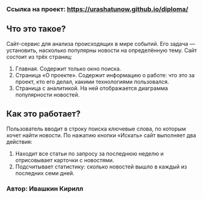 
### Ссылка на проект: https://urashatunow.github.io/diploma/

## Что это такое?
 Сайт-сервис для анализа происходящих в мире событий. Его задача — установить, насколько популярны новости на определённую тему.
 Сайт состоит из трёх страниц:
1. Главная. Содержит только окно поиска.
2. Страница «О проекте». Содержит информацию о работе: что это за проект, кто его делал, какими технологиями пользовался.
3. Страница с аналитикой. На ней отображается диаграмма популярности новостей.
 
## Как это работает?
Пользователь вводит в строку поиска ключевые слова, по которым хочет найти новости.
По нажатию кнопки «Искать» сайт выполняет два действия:
1. Находит все статьи по запросу за последнюю неделю и отрисовывает карточки с новостями.
2. Подсчитывает статистику: сколько новостей вышло в каждый из последних семи дней.

### Автор: Ивашкин Кирилл
